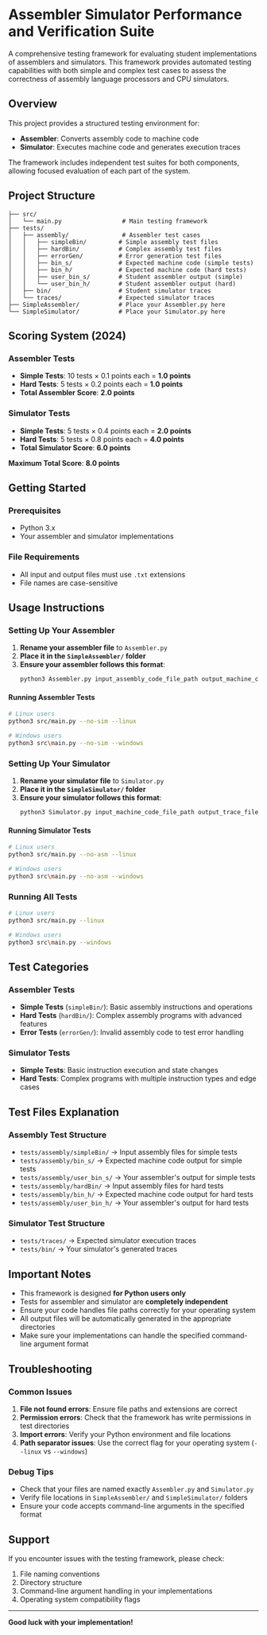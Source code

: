 # Assembler Simulator Performance and Verification Suite

A comprehensive testing framework for evaluating student implementations of assemblers and simulators. This framework provides automated testing capabilities with both simple and complex test cases to assess the correctness of assembly language processors and CPU simulators.

## Overview

This project provides a structured testing environment for:
- **Assembler**: Converts assembly code to machine code
- **Simulator**: Executes machine code and generates execution traces

The framework includes independent test suites for both components, allowing focused evaluation of each part of the system.

## Project Structure

```
├── src/
│   └── main.py                 # Main testing framework
├── tests/
│   ├── assembly/               # Assembler test cases
│   │   ├── simpleBin/         # Simple assembly test files
│   │   ├── hardBin/           # Complex assembly test files
│   │   ├── errorGen/          # Error generation test files
│   │   ├── bin_s/             # Expected machine code (simple tests)
│   │   ├── bin_h/             # Expected machine code (hard tests)
│   │   ├── user_bin_s/        # Student assembler output (simple)
│   │   └── user_bin_h/        # Student assembler output (hard)
│   ├── bin/                   # Student simulator traces
│   └── traces/                # Expected simulator traces
├── SimpleAssembler/           # Place your Assembler.py here
└── SimpleSimulator/           # Place your Simulator.py here
```

## Scoring System (2024)

### Assembler Tests
- **Simple Tests**: 10 tests × 0.1 points each = **1.0 points**
- **Hard Tests**: 5 tests × 0.2 points each = **1.0 points**
- **Total Assembler Score**: **2.0 points**

### Simulator Tests
- **Simple Tests**: 5 tests × 0.4 points each = **2.0 points**
- **Hard Tests**: 5 tests × 0.8 points each = **4.0 points**
- **Total Simulator Score**: **6.0 points**

**Maximum Total Score**: **8.0 points**

## Getting Started

### Prerequisites
- Python 3.x
- Your assembler and simulator implementations

### File Requirements
- All input and output files must use `.txt` extensions
- File names are case-sensitive

## Usage Instructions

### Setting Up Your Assembler

1. **Rename your assembler file** to `Assembler.py`
2. **Place it in the `SimpleAssembler/` folder**
3. **Ensure your assembler follows this format**:
   ```bash
   python3 Assembler.py input_assembly_code_file_path output_machine_code_file_path
   ```

#### Running Assembler Tests
```bash
# Linux users
python3 src/main.py --no-sim --linux

# Windows users
python3 src\main.py --no-sim --windows
```

### Setting Up Your Simulator

1. **Rename your simulator file** to `Simulator.py`
2. **Place it in the `SimpleSimulator/` folder**
3. **Ensure your simulator follows this format**:
   ```bash
   python3 Simulator.py input_machine_code_file_path output_trace_file_path
   ```

#### Running Simulator Tests
```bash
# Linux users
python3 src/main.py --no-asm --linux

# Windows users
python3 src\main.py --no-asm --windows
```

### Running All Tests
```bash
# Linux users
python3 src/main.py --linux

# Windows users
python3 src\main.py --windows
```

## Test Categories

### Assembler Tests
- **Simple Tests** (`simpleBin/`): Basic assembly instructions and operations
- **Hard Tests** (`hardBin/`): Complex assembly programs with advanced features
- **Error Tests** (`errorGen/`): Invalid assembly code to test error handling

### Simulator Tests
- **Simple Tests**: Basic instruction execution and state changes
- **Hard Tests**: Complex programs with multiple instruction types and edge cases

## Test Files Explanation

### Assembly Test Structure
- `tests/assembly/simpleBin/` → Input assembly files for simple tests
- `tests/assembly/bin_s/` → Expected machine code output for simple tests
- `tests/assembly/user_bin_s/` → Your assembler's output for simple tests
- `tests/assembly/hardBin/` → Input assembly files for hard tests  
- `tests/assembly/bin_h/` → Expected machine code output for hard tests
- `tests/assembly/user_bin_h/` → Your assembler's output for hard tests

### Simulator Test Structure
- `tests/traces/` → Expected simulator execution traces
- `tests/bin/` → Your simulator's generated traces

## Important Notes

- This framework is designed **for Python users only**
- Tests for assembler and simulator are **completely independent**
- Ensure your code handles file paths correctly for your operating system
- All output files will be automatically generated in the appropriate directories
- Make sure your implementations can handle the specified command-line argument format

## Troubleshooting

### Common Issues
1. **File not found errors**: Ensure file paths and extensions are correct
2. **Permission errors**: Check that the framework has write permissions in test directories
3. **Import errors**: Verify your Python environment and file locations
4. **Path separator issues**: Use the correct flag for your operating system (`--linux` vs `--windows`)

### Debug Tips
- Check that your files are named exactly `Assembler.py` and `Simulator.py`
- Verify file locations in `SimpleAssembler/` and `SimpleSimulator/` folders
- Ensure your code accepts command-line arguments in the specified format

## Support

If you encounter issues with the testing framework, please check:
1. File naming conventions
2. Directory structure
3. Command-line argument handling in your implementations
4. Operating system compatibility flags

---

**Good luck with your implementation!**


